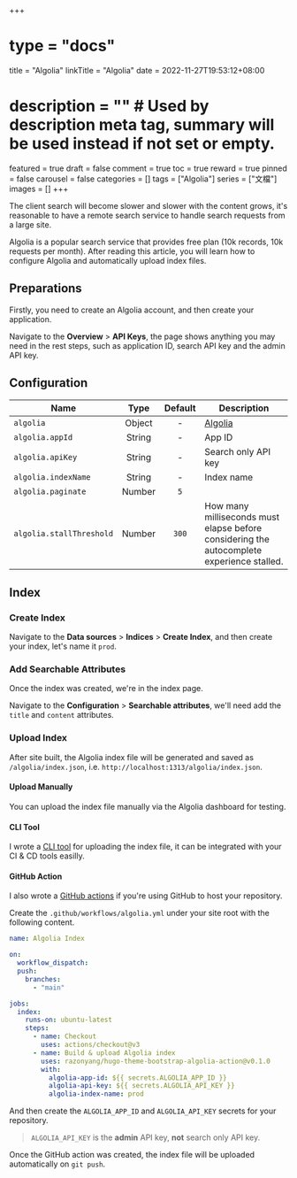 +++
# type = "docs"
title = "Algolia"
linkTitle = "Algolia"
date = 2022-11-27T19:53:12+08:00
# description = "" # Used by description meta tag, summary will be used instead if not set or empty.
featured = true
draft = false
comment = true
toc = true
reward = true
pinned = false
carousel = false
categories = []
tags = ["Algolia"]
series = ["文檔"]
images = []
+++

The client search will become slower and slower with the content grows, it's reasonable to have a remote search service to handle search requests from a large site.

Algolia is a popular search service that provides free plan (10k records, 10k requests per month). After reading this article, you will learn how to configure Algolia and automatically upload index files.

<!--more-->

## Preparations

Firstly, you need to create an Algolia account, and then create your application.

Navigate to the **Overview** > **API Keys**, the page shows anything you may need in the rest steps, such as application ID, search API key and the admin API key.

## Configuration

| Name | Type | Default | Description |
|---|:-:|:-:|--|
| `algolia` | Object | - | [Algolia](https://www.algolia.com/) 
| `algolia.appId` | String | - | App ID
| `algolia.apiKey` | String | - | Search only API key
| `algolia.indexName` | String | - | Index name
| `algolia.paginate` | Number | `5` |
| `algolia.stallThreshold` | Number | `300` | How many milliseconds must elapse before considering the autocomplete experience stalled.

## Index

### Create Index

Navigate to the **Data sources** > **Indices** > **Create Index**, and then create your index, let's name it `prod`.

### Add Searchable Attributes

Once the index was created, we're in the index page.

Navigate to the **Configuration** > **Searchable attributes**, we'll need add the `title` and `content` attributes.

### Upload Index

After site built, the Algolia index file will be generated and saved as `/algolia/index.json`, i.e. `http://localhost:1313/algolia/index.json`.

#### Upload Manually

You can upload the index file manually via the Algolia dashboard for testing.

#### CLI Tool

I wrote a [CLI tool](https://github.com/razonyang/hugo-theme-bootstrap-algolia) for uploading the index file, it can be integrated with your CI & CD tools easilly.

#### GitHub Action

I also wrote a [GitHub actions](https://github.com/razonyang/hugo-theme-bootstrap-algolia-action) if you're using GitHub to host your repository.

Create the `.github/workflows/algolia.yml` under your site root with the following content. 

```yaml
name: Algolia Index

on:
  workflow_dispatch:
  push:
    branches:
      - "main"

jobs:
  index:
    runs-on: ubuntu-latest
    steps:
      - name: Checkout
        uses: actions/checkout@v3
      - name: Build & upload Algolia index
        uses: razonyang/hugo-theme-bootstrap-algolia-action@v0.1.0
        with:
          algolia-app-id: ${{ secrets.ALGOLIA_APP_ID }}
          algolia-api-key: ${{ secrets.ALGOLIA_API_KEY }}
          algolia-index-name: prod
```

And then create the `ALGOLIA_APP_ID` and `ALGOLIA_API_KEY` secrets for your repository.

> `ALGOLIA_API_KEY` is the **admin** API key, **not** search only API key.

Once the GitHub action was created, the index file will be uploaded automatically on `git push`.
